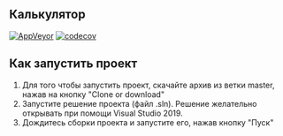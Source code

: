 ## Калькулятор

[![AppVeyor](https://img.shields.io/appveyor/ci/Yanta07/KURSACH.svg)](https://ci.appveyor.com/project/Yanta07/KURSACH)
[![codecov](https://codecov.io/gh/Yanta07/KURSACH/branch/master/graph/badge.svg)](https://codecov.io/gh/Yanta07/KURSACH)                   

## Как запустить проект
1. Для того чтобы запустить проект, скачайте архив из ветки master, нажав на кнопку "Clone or download"
2. Запустите решение проекта (файл .sln). Решение желательно открывать при помощи Visual Studio 2019.
3. Дождитесь сборки проекта и запустите его, нажав кнопку "Пуск"
